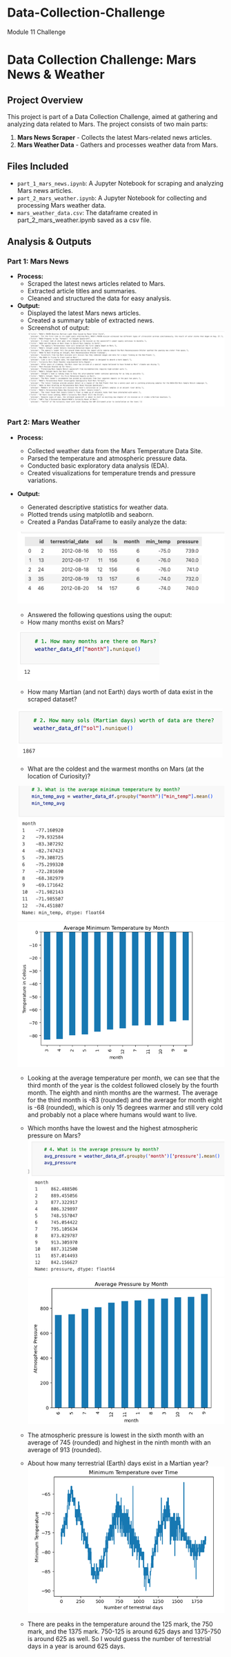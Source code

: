 # Data-Collection-Challenge
Module 11 Challenge
# Data Collection Challenge: Mars News & Weather

## Project Overview
This project is part of a Data Collection Challenge, aimed at gathering and analyzing data related to Mars. The project consists of two main parts:

1. **Mars News Scraper** - Collects the latest Mars-related news articles.
2. **Mars Weather Data** - Gathers and processes weather data from Mars.

## Files Included
- `part_1_mars_news.ipynb`: A Jupyter Notebook for scraping and analyzing Mars news articles.
- `part_2_mars_weather.ipynb`: A Jupyter Notebook for collecting and processing Mars weather data.
- `mars_weather_data.csv`: The dataframe created in part_2_mars_weather.ipynb saved as a csv file.

## Analysis & Outputs
### Part 1: Mars News
- **Process:**
  - Scraped the latest news articles related to Mars.
  - Extracted article titles and summaries.
  - Cleaned and structured the data for easy analysis.
- **Output:**
  - Displayed the latest Mars news articles.
  - Created a summary table of extracted news.
  - Screenshot of output:
  ![alt text](Images/article_prev_list.png)
    

### Part 2: Mars Weather
- **Process:**
  - Collected weather data from the Mars Temperature Data Site.
  - Parsed the temperature and atmospheric pressure data.
  - Conducted basic exploratory data analysis (EDA).
  - Created visualizations for temperature trends and pressure variations.
- **Output:**
  - Generated descriptive statistics for weather data.
  - Plotted trends using matplotlib and seaborn.
  - Created a Pandas DataFrame to easily analyze the data:

  ![alt text](Images/weather_data_df.png)
  
  - Answered the following questions using the ouput:
  - How many months exist on Mars?

  ![alt text](Images/mos_on_mars.png)

  - How many Martian (and not Earth) days worth of data exist in the scraped dataset?

  ![alt text](Images/mar_days_on_mars.png)

  - What are the coldest and the warmest months on Mars (at the location of Curiosity)? 

  ![alt text](Images/avg_min_temp.png)
  ![alt text](Images/avg_min_temp_bar_sorted.png)
  - Looking at the average temperature per month, we can see that the third month of the year is the coldest followed closely by the fourth month. The eighth and ninth months are the warmest. The average for the third month is -83 (rounded) and the average for month eight is -68 (rounded), which is only 15 degrees warmer and still very cold and probably not a place where humans would want to live. 

  - Which months have the lowest and the highest atmospheric pressure on Mars?
  ![alt text](Images/avg_pressure.png)
  ![alt text](Images/avg_pressure_bar_sorted.png)
  - The atmospheric pressure is lowest in the sixth month with an average of 745 (rounded) and highest in the ninth month with an average of 913 (rounded). 
  
  - About how many terrestrial (Earth) days exist in a Martian year? 
  ![alt text](Images/min_temp_over_time.png)
  - There are peaks in the temperature around the 125 mark, the 750 mark, and the 1375 mark. 750-125 is around 625 days and 1375-750 is around 625 as well. So I would guess the number of terrestrial days in a year is around 625 days.





